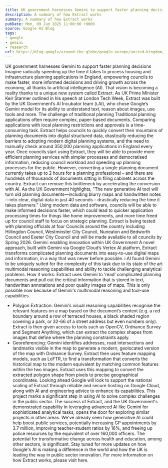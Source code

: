 ```yaml
---
title: UK government harnesses Gemini to support faster planning decisions
description: A summary of how Extract works
summary: A summary of how Extract works
pubDate: Mon, 09 Jun 2025 11:00:00 +0000
source: Google AI Blog
tags:
- google
- gemini
- research
url: https://blog.google/around-the-globe/google-europe/united-kingdom/uk-government-harnesses-gemini-to-support-faster-planning-decisions/
---
```


UK government harnesses Gemini to support faster planning decisions
Imagine radically speeding up the time it takes to process housing and infrastructure planning applications in England, empowering councils to make faster, more informed decisions and driving growth across the economy, all thanks to artificial intelligence (AI). That vision is becoming a reality thanks to a unique new system called Extract. As UK Prime Minister Keir Starmer outlined in his speech at London Tech Week, Extract was built by the UK Government’s AI Incubator team (i.AI), who chose Google’s Gemini model for its ability to understand text, reason about images, use tools and more.
The challenge of traditional planning
Traditional planning applications often require complex, paper-based documents. Comparing applications with local planning restrictions and approvals is a time-consuming task. Extract helps councils to quickly convert their mountains of planning documents into digital structured data, drastically reducing the barriers to adopting modern digital planning systems, and the need to manually check around 350,000 planning applications in England every year.
Once councils start using Extract, they will be able to provide more efficient planning services with simpler processes and democratised information, reducing council workload and speeding up planning processes for the public. However, converting a single planning document currently takes up to 2 hours for a planning professional – and there are hundreds of thousands of documents sitting in filing cabinets across the country. Extract can remove this bottleneck by accelerating the conversion with AI.
As the UK Government highlights, "The new generative AI tool will turn old planning documents—including blurry maps and handwritten notes—into clear, digital data in just 40 seconds – drastically reducing the time it takes planners."
Using modern data and software, councils will be able to make informed decisions faster, which could lead to quicker application processing times for things like home improvements, and more time freed up for council staff to focus on strategic planning. Extract is being tested with planning officials at four Councils around the country including Hillingdon Council, Westminster City Council, Nuneaton and Bedworth Council and Exeter City Council and will be made available to all councils by Spring 2026.
Gemini: enabling innovation within UK Government
A novel approach, built with Gemini via Google Cloud’s Vertex AI platform, Extract transforms complicated planning documents into easy-to-use digital maps and information, in a way that was never before possible. i.AI found Gemini to be uniquely suited for the complexity of this task due to its state of the art multimodal reasoning capabilities and ability to tackle challenging analytical problems.
How it works:
Extract uses Gemini to ‘read’ complicated planning documents and pull out the critical information that is stored in text, handwritten annotations and poor quality images of maps. This is only possible now because of Gemini's multimodal reasoning and tool-use capabilities.
- Polygon Extraction: Gemini’s visual reasoning capabilities recognise the relevant features on a map based on the document’s context (e.g. a red boundary around a row of terraced houses, a black shaded region covering a park, or 32-66 of a street address but even numbers only). Extract is then given access to tools such as OpenCV, Ordnance Survey and Segment Anything, which can extract the complex shapes from images that define where the planning constraints apply.
- Georeferencing: Gemini identifies addresses, road intersections and landmarks visible in the map to generate a modern, geolocated version of the map with Ordnance Survey. Extract then uses feature mapping models, such as LoFTR, to find a transformation that converts the historical map to the modern equivalent by matching common features within the two images. Extract uses this mapping to convert the extracted polygon shape from pixels to precise geographical coordinates.
Looking ahead
Google will look to support the national scaling of Extract through reliable and secure hosting on Google Cloud, along with AI and engineering advice to enhance its capabilities.
This project marks a significant step in using AI to solve complex challenges in the public sector. The success of Extract, and the UK Government's demonstrated capability in leveraging advanced AI like Gemini for sophisticated analytical tasks, opens the door for exploring similar projects in other areas. We've already seen how generative AI could help boost public services, potentially increasing GP appointments by 3.7 million, improving teacher-student ratios by 16%, and freeing up police resources by the equivalent of over 160,000 officers. The potential for transformative change across health and education, among other sectors, is significant.
Stay tuned for more updates on how Google's AI is making a difference in the world and how the UK is leading the way in public sector innovation.
For more information on how Extract works, please visit here.